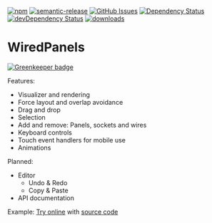 [![npm](https://img.shields.io/npm/v/WiredPanels.svg)](https://www.npmjs.com/package/WiredPanels)
[![semantic-release](https://img.shields.io/badge/%20%20%F0%9F%93%A6%F0%9F%9A%80-semantic--release-e10079.svg)](https://github.com/arlac77/WiredPanels)
[![GitHub Issues](https://img.shields.io/github/issues/arlac77/WiredPanels.svg?style=flat-square)](https://github.com/arlac77/WiredPanels/issues)
[![Dependency Status](https://david-dm.org/arlac77/WiredPanels.svg)](https://david-dm.org/arlac77/WiredPanels)
[![devDependency Status](https://david-dm.org/arlac77/WiredPanels/dev-status.svg)](https://david-dm.org/arlac77/WiredPanels#info=devDependencies)
[![downloads](http://img.shields.io/npm/dm/WiredPanels.svg?style=flat-square)](https://npmjs.org/package/WiredPanels)

# WiredPanels

[![Greenkeeper badge](https://badges.greenkeeper.io/arlac77/WiredPanels.svg)](https://greenkeeper.io/)

Features:
- Visualizer and rendering
- Force layout and overlap avoidance
- Drag and drop
- Selection
- Add and remove: Panels, sockets and wires
- Keyboard controls
- Touch event handlers for mobile use
- Animations

Planned:
- Editor
    - Undo & Redo
    - Copy & Paste
- API documentation

Example:
[Try online](http://symatem.github.io) with [source code](https://github.com/Symatem/symatem.github.io/blob/master/public/js/OntologyEditor.js)
